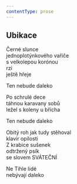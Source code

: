```yaml
---
contentType: prose
---
```


## Ubikace

Černé slunce  
jednoplotýnkového vařiče  
s velkolepou korónou  
rzi  
ještě hřeje

Ten nebude daleko

Po schrulé dece  
táhnou karavany sobů  
ležel s koleny u břicha

Ten nebude daleko

Obitý roh jak tudy stěhoval  
klavír opilosti  
Z krabice sušenek  
odtržený psík  
se slovem SVÁTEČNÍ

Ne Tihle lidé  
nebývají daleko
